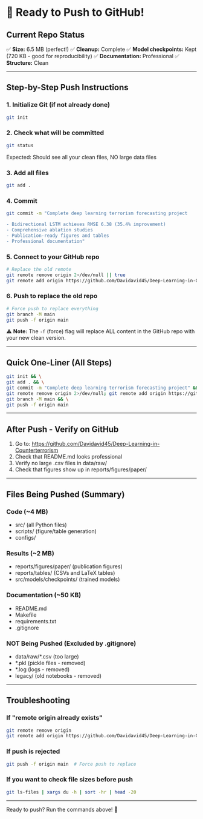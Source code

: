 # 🚀 Ready to Push to GitHub!

## Current Repo Status

✅ **Size:** 6.5 MB (perfect!)
✅ **Cleanup:** Complete
✅ **Model checkpoints:** Kept (720 KB - good for reproducibility)
✅ **Documentation:** Professional
✅ **Structure:** Clean

---

## Step-by-Step Push Instructions

### 1. Initialize Git (if not already done)
```bash
git init
```

### 2. Check what will be committed
```bash
git status
```

Expected: Should see all your clean files, NO large data files

### 3. Add all files
```bash
git add .
```

### 4. Commit
```bash
git commit -m "Complete deep learning terrorism forecasting project

- Bidirectional LSTM achieves RMSE 6.38 (35.4% improvement)
- Comprehensive ablation studies
- Publication-ready figures and tables
- Professional documentation"
```

### 5. Connect to your GitHub repo
```bash
# Replace the old remote
git remote remove origin 2>/dev/null || true
git remote add origin https://github.com/Davidavid45/Deep-Learning-in-Counterterrorism.git
```

### 6. Push to replace the old repo
```bash
# Force push to replace everything
git branch -M main
git push -f origin main
```

⚠️ **Note:** The `-f` (force) flag will replace ALL content in the GitHub repo with your new clean version.

---

## Quick One-Liner (All Steps)
```bash
git init && \
git add . && \
git commit -m "Complete deep learning terrorism forecasting project" && \
git remote remove origin 2>/dev/null; git remote add origin https://github.com/Davidavid45/Deep-Learning-in-Counterterrorism.git && \
git branch -M main && \
git push -f origin main
```

---

## After Push - Verify on GitHub

1. Go to: https://github.com/Davidavid45/Deep-Learning-in-Counterterrorism
2. Check that README.md looks professional
3. Verify no large .csv files in data/raw/
4. Check that figures show up in reports/figures/paper/

---

## Files Being Pushed (Summary)

### Code (~4 MB)
- src/ (all Python files)
- scripts/ (figure/table generation)
- configs/

### Results (~2 MB)
- reports/figures/paper/ (publication figures)
- reports/tables/ (CSVs and LaTeX tables)
- src/models/checkpoints/ (trained models)

### Documentation (~50 KB)
- README.md
- Makefile
- requirements.txt
- .gitignore

### NOT Being Pushed (Excluded by .gitignore)
- data/raw/*.csv (too large)
- *.pkl (pickle files - removed)
- *.log (logs - removed)
- legacy/ (old notebooks - removed)

---

## Troubleshooting

### If "remote origin already exists"
```bash
git remote remove origin
git remote add origin https://github.com/Davidavid45/Deep-Learning-in-Counterterrorism.git
```

### If push is rejected
```bash
git push -f origin main  # Force push to replace
```

### If you want to check file sizes before push
```bash
git ls-files | xargs du -h | sort -hr | head -20
```

---

Ready to push? Run the commands above! 🚀
